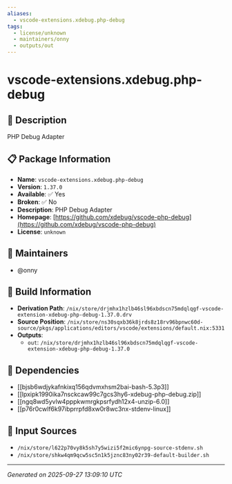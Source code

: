 ```yaml
---
aliases:
  - vscode-extensions.xdebug.php-debug
tags:
  - license/unknown
  - maintainers/onny
  - outputs/out
---
```


# vscode-extensions.xdebug.php-debug

## 📝 Description

PHP Debug Adapter

## 📋 Package Information

- **Name**: `vscode-extensions.xdebug.php-debug`
- **Version**: `1.37.0`
- **Available**: ✅ Yes
- **Broken**: ✅ No
- **Description**: PHP Debug Adapter
- **Homepage**: [https://github.com/xdebug/vscode-php-debug](https://github.com/xdebug/vscode-php-debug)
- **License**: `unknown`
## 👥 Maintainers

- @onny


## 🔧 Build Information

- **Derivation Path**: `/nix/store/drjmhx1hzlb46sl96xbdscn75mdqlqgf-vscode-extension-xdebug-php-debug-1.37.0.drv`
- **Source Position**: `/nix/store/ns30sqxb36k8jrds8z18rv96bpnwc60d-source/pkgs/applications/editors/vscode/extensions/default.nix:5331`
- **Outputs**:
  - `out`:  `/nix/store/drjmhx1hzlb46sl96xbdscn75mdqlqgf-vscode-extension-xdebug-php-debug-1.37.0`

## 🔗 Dependencies

- [[bjsb6wdjykafnkixq156qdvmxhsm2bai-bash-5.3p3]]
- [[lpxipk1990ika7nsckcaw99c7gcs3hy6-xdebug-php-debug.zip]]
- [[ngq8wd5yvlw4pppkwmrgkpsrfydh12x4-unzip-6.0]]
- [[p76r0cwlf6k97ibprrpfd8xw0r8wc3nx-stdenv-linux]]

## 📁 Input Sources

- `/nix/store/l622p70vy8k5sh7y5wizi5f2mic6ynpg-source-stdenv.sh`
- `/nix/store/shkw4qm9qcw5sc5n1k5jznc83ny02r39-default-builder.sh`

---
*Generated on 2025-09-27 13:09:10 UTC*
